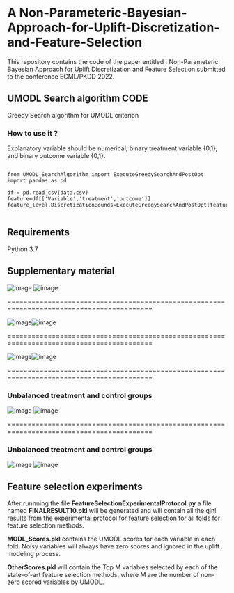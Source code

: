 # A Non-Parameteric-Bayesian-Approach-for-Uplift-Discretization-and-Feature-Selection

This repository contains the code of the paper entitled : Non-Parameteric Bayesian Approach for Uplift Discretization and Feature Selection submitted to  the conference ECML/PKDD 2022.

## UMODL Search algorithm CODE
Greedy Search algorithm for UMODL criterion

### How to use it ?

Explanatory variable should be numerical, binary treatment variable {0,1}, and binary outcome variable {0,1}.

<pre><code>
from UMODL_SearchAlgorithm import ExecuteGreedySearchAndPostOpt
import pandas as pd

df = pd.read_csv(data.csv)
feature=df[['Variable','treatment','outcome']]
feature_level,DiscretizationBounds=ExecuteGreedySearchAndPostOpt(feature)

</code></pre>


## Requirements
Python 3.7

## Supplementary material

![image](https://user-images.githubusercontent.com/75427835/162019101-ebcebd91-907a-43a7-ad2a-12267836cc24.png)
![image](https://user-images.githubusercontent.com/75427835/162020092-4f0471c4-9aee-4865-ad92-265a59a6896c.png)

==========================================================================================

![image](https://user-images.githubusercontent.com/75427835/162019028-562a0624-7478-46f8-a7d1-3ca704c9b3a3.png)![image](https://user-images.githubusercontent.com/75427835/162020198-d80a21fe-9f2b-42d6-a0af-9434fcf1deb0.png)


==========================================================================================

![image](https://user-images.githubusercontent.com/75427835/162023603-1abbe527-bfaf-4d7e-942b-bd15d52e6ac6.png)![image](https://user-images.githubusercontent.com/75427835/162020414-1130e885-829f-4316-93c1-48c0613babab.png)

==========================================================================================
### Unbalanced treatment and control groups

![image](https://user-images.githubusercontent.com/75427835/162019221-8bbb4d59-dabc-42c0-ad9c-2699188c8475.png)
![image](https://user-images.githubusercontent.com/75427835/162020546-ed029145-a4a0-4f64-83ab-f753f5614cd3.png)

==========================================================================================

### Unbalanced treatment and control groups


![image](https://user-images.githubusercontent.com/75427835/162019167-3e19591f-d93f-4051-9a5d-b83a1679280e.png)
![image](https://user-images.githubusercontent.com/75427835/162020509-070b04be-f473-4833-81b2-51585237a311.png)

## Feature selection experiments
After runnning the file **FeatureSelectionExperimentalProtocol.py** a file named **FINALRESULT10.pkl** will be generated and will contain all the qini results from the experimental protocol for feature selection for all folds for feature selection methods.

**MODL_Scores.pkl** contains the UMODL scores for each variable in each fold. Noisy variables will always have zero scores and ignored in the uplift modeling process.

**OtherScores.pkl** will contain the Top M variables selected by each of the state-of-art feature selection methods, where M are the number of non-zero scored variables by UMODL.





